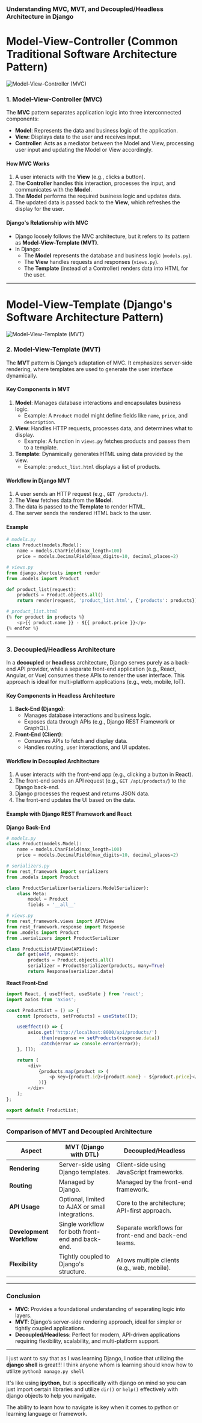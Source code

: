 ### Understanding MVC, MVT, and Decoupled/Headless Architecture in Django

# Model-View-Controller (Common Traditional Software Architecture Pattern)
![Model-View-Controller (MVC)](https://raw.githubusercontent.com/0xNullLight/WebDesign-notes/refs/heads/main/img/MVC.png)
### **1. Model-View-Controller (MVC)**

The **MVC** pattern separates application logic into three interconnected components:

-   **Model**: Represents the data and business logic of the application.
-   **View**: Displays data to the user and receives input.
-   **Controller**: Acts as a mediator between the Model and View, processing user input and updating the Model or View accordingly.

#### **How MVC Works**

1.  A user interacts with the **View** (e.g., clicks a button).
2.  The **Controller** handles this interaction, processes the input, and communicates with the **Model**.
3.  The **Model** performs the required business logic and updates data.
4.  The updated data is passed back to the **View**, which refreshes the display for the user.

#### **Django's Relationship with MVC**

-   Django loosely follows the MVC architecture, but it refers to its pattern as **Model-View-Template (MVT)**.
-   In Django:
    -   The **Model** represents the database and business logic (`models.py`).
    -   The **View** handles requests and responses (`views.py`).
    -   The **Template** (instead of a Controller) renders data into HTML for the user.

-----
# Model-View-Template (Django's Software Architecture Pattern)
![Model-View-Template (MVT)](https://raw.githubusercontent.com/0xNullLight/WebDesign-notes/refs/heads/main/img/MVT.png)
### **2. Model-View-Template (MVT)**

The **MVT** pattern is Django’s adaptation of MVC. It emphasizes server-side rendering, where templates are used to generate the user interface dynamically.

#### **Key Components in MVT**

1.  **Model**: Manages database interactions and encapsulates business logic.
    -   Example: A `Product` model might define fields like `name`, `price`, and `description`.
2.  **View**: Handles HTTP requests, processes data, and determines what to display.
    -   Example: A function in `views.py` fetches products and passes them to a template.
3.  **Template**: Dynamically generates HTML using data provided by the view.
    -   Example: `product_list.html` displays a list of products.

#### **Workflow in Django MVT**

1.  A user sends an HTTP request (e.g., `GET /products/`).
2.  The **View** fetches data from the **Model**.
3.  The data is passed to the **Template** to render HTML.
4.  The server sends the rendered HTML back to the user.

#### **Example**

```python
# models.py
class Product(models.Model):
    name = models.CharField(max_length=100)
    price = models.DecimalField(max_digits=10, decimal_places=2)

# views.py
from django.shortcuts import render
from .models import Product

def product_list(request):
    products = Product.objects.all()
    return render(request, 'product_list.html', {'products': products})

# product_list.html
{% for product in products %}
    <p>{{ product.name }} - ${{ product.price }}</p>
{% endfor %}

```

----------

### **3. Decoupled/Headless Architecture**

In a **decoupled** or **headless** architecture, Django serves purely as a back-end API provider, while a separate front-end application (e.g., React, Angular, or Vue) consumes these APIs to render the user interface. This approach is ideal for multi-platform applications (e.g., web, mobile, IoT).

#### **Key Components in Headless Architecture**

1.  **Back-End (Django)**:
    -   Manages database interactions and business logic.
    -   Exposes data through APIs (e.g., Django REST Framework or GraphQL).
2.  **Front-End (Client)**:
    -   Consumes APIs to fetch and display data.
    -   Handles routing, user interactions, and UI updates.

#### **Workflow in Decoupled Architecture**

1.  A user interacts with the front-end app (e.g., clicking a button in React).
2.  The front-end sends an API request (e.g., `GET /api/products/`) to the Django back-end.
3.  Django processes the request and returns JSON data.
4.  The front-end updates the UI based on the data.

#### **Example with Django REST Framework and React**

**Django Back-End**

```python
# models.py
class Product(models.Model):
    name = models.CharField(max_length=100)
    price = models.DecimalField(max_digits=10, decimal_places=2)

# serializers.py
from rest_framework import serializers
from .models import Product

class ProductSerializer(serializers.ModelSerializer):
    class Meta:
        model = Product
        fields = '__all__'

# views.py
from rest_framework.views import APIView
from rest_framework.response import Response
from .models import Product
from .serializers import ProductSerializer

class ProductListAPIView(APIView):
    def get(self, request):
        products = Product.objects.all()
        serializer = ProductSerializer(products, many=True)
        return Response(serializer.data)

```

**React Front-End**

```javascript
import React, { useEffect, useState } from 'react';
import axios from 'axios';

const ProductList = () => {
    const [products, setProducts] = useState([]);

    useEffect(() => {
        axios.get('http://localhost:8000/api/products/')
            .then(response => setProducts(response.data))
            .catch(error => console.error(error));
    }, []);

    return (
        <div>
            {products.map(product => (
                <p key={product.id}>{product.name} - ${product.price}</p>
            ))}
        </div>
    );
};

export default ProductList;

```

----------

### **Comparison of MVT and Decoupled Architecture**

| **Aspect**            | **MVT (Django with DTL)**         | **Decoupled/Headless**               |
|------------------------|-----------------------------------|--------------------------------------|
| **Rendering**         | Server-side using Django templates. | Client-side using JavaScript frameworks. |
| **Routing**           | Managed by Django.                | Managed by the front-end framework.   |
| **API Usage**         | Optional, limited to AJAX or small integrations. | Core to the architecture; API-first approach. |
| **Development Workflow** | Single workflow for both front-end and back-end. | Separate workflows for front-end and back-end teams. |
| **Flexibility**       | Tightly coupled to Django's structure. | Allows multiple clients (e.g., web, mobile). |

----------

### **Conclusion**

-   **MVC**: Provides a foundational understanding of separating logic into layers.
-   **MVT**: Django’s server-side rendering approach, ideal for simpler or tightly coupled applications.
-   **Decoupled/Headless**: Perfect for modern, API-driven applications requiring flexibility, scalability, and multi-platform support.


---------

I just want to say that as I was learning Django, I notice that utilizing the **django shell** is great!!! I think anyone whom is learning should know how to utilize
```python3 manage.py shell```

It's like using **ipython**, but is specifically with django on mind so you can just import certain libraries and utilize ```dir()``` or ```help()``` effectively with django objects to help you navigate.

The ability to learn how to navigate is key when it comes to python or learning language or framework.
